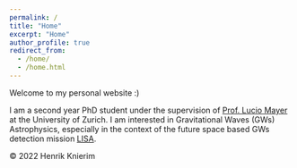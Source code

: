 ```yaml
---
permalink: /
title: "Home"
excerpt: "Home"
author_profile: true
redirect_from: 
  - /home/
  - /home.html
---
```



Welcome to my personal website :)

I am a second year PhD student under the supervision of <a href = "https://www.ics.uzh.ch/en/research/research-groups/Lucio-Mayer.html">Prof. Lucio Mayer</a> at the University of Zurich. I am interested in Gravitational Waves (GWs) Astrophysics, especially in the context of the future space based GWs detection mission <a href= "https://www.elisascience.org/">LISA</a>.

 <footer class="page-footer transparent">
          <div class="footer-copyright transparent">
            <div class="container">
            <p class="black-text">&copy; 2022 Henrik Knierim</p>
            </div>
          </div>
 </footer>
